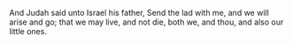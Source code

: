 And Judah said unto Israel his father, Send the lad with me, and we will arise and go; that we may live, and not die, both we, and thou, and also our little ones.
